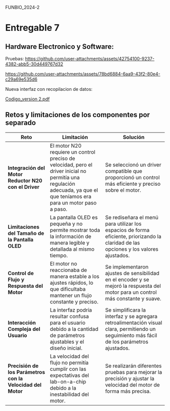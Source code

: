FUNBIO_2024-2
# Entregable 7
## Hardware Electronico y Software:
Pruebas:
https://github.com/user-attachments/assets/42754100-9237-4382-abb5-30d449767d32


https://github.com/user-attachments/assets/78bd6884-6aa9-43f2-80e4-c29a69e535d6


Nueva interfaz con recopilacion de datos:

[Codigo_version 2.pdf](https://github.com/user-attachments/files/17641201/Codigo_version.2.pdf)

## Retos y limitaciones de los componentes por separado
| **Reto**   | **Limitación**   | **Solución**    |
|------------------------------|----------------------------------------------|-------------|
| **Integración del Motor Reductor N20 con el Driver** | El motor N20 requiere un control preciso de velocidad, pero el driver inicial no permitía una regulación adecuada, ya que el que teníamos era para un motor paso a paso. | Se seleccionó un driver compatible que proporcionó un control más eficiente y preciso sobre el motor. |
| **Limitaciones del Tamaño de la Pantalla OLED**   | La pantalla OLED es pequeña y no permite mostrar toda la información de manera legible y detallada al mismo tiempo.    | Se rediseñara el menú para utilizar los espacios de forma eficiente, priorizando la claridad de las opciones y los valores ajustados. |
| **Control de Flujo y Respuesta del Motor**       | El motor no reaccionaba de manera estable a los ajustes rápidos, lo que dificultaba mantener un flujo constante y preciso. | Se implementaron ajustes de sensibilidad en el encoder y se mejoró la respuesta del motor para un control más constante y suave. |
| **Interacción Compleja del Usuario**             | La interfaz podría resultar confusa para el usuario debido a la cantidad de parámetros ajustables y el diseño inicial. | Se simplificara la interfaz y se agregara retroalimentación visual clara, permitiendo un seguimiento más fácil de los parámetros ajustados. |
| **Precisión de los Parámetros con la Velocidad del Motor** | La velocidad del flujo no permitía cumplir con las expectativas del lab-on-a-chip debido a la inestabilidad del motor. | Se realizarán diferentes pruebas para mejorar la precisión y ajustar la velocidad del motor de forma más precisa. |





